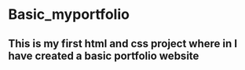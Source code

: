 # Basic_myportfolio
## This is my first html and css project where in I have created a basic portfolio website
